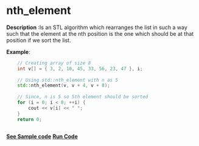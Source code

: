 # nth_element

**Description** :Is an STL algorithm which rearranges the list in such a way such that the element at the nth position is the one which should be at that position if we sort the list.

**Example**:
```cpp
    // Creating array of size 8
    int v[] = { 3, 2, 10, 45, 33, 56, 23, 47 }, i; 
  
    // Using std::nth_element with n as 5 
    std::nth_element(v, v + 4, v + 8); 
  
    // Since, n is 5 so 5th element should be sorted 
    for (i = 0; i < 8; ++i) { 
        cout << v[i] << " "; 
    } 
    return 0;
    
```
**[See Sample code](../snippets/algorithm/nth_element.cpp)**
**[Run Code](https://rextester.com/FJMW84431)**